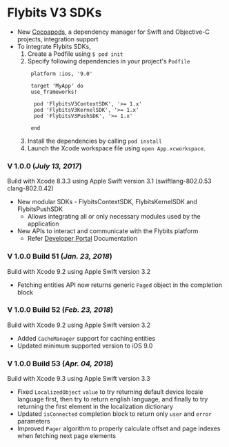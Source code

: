 # Flybits V3 SDKs

* New [Cocoapods](http://cocoapods.org), a dependency manager for Swift and Objective-C projects, integration support
* To integrate Flybits SDKs, 
  1. Create a Podfile using `$ pod init` 
  2. Specify following dependencies in your project's `Podfile`
     ```Podfile
      platform :ios, '9.0'
      
      target 'MyApp' do
      use_frameworks!
  
       pod 'FlybitsV3ContextSDK', '>= 1.x'  
       pod 'FlybitsV3KernelSDK', '>= 1.x'  
       pod 'FlybitsV3PushSDK', '>= 1.x'  
  
      end
      ```    
  3. Install the dependencies by calling `pod install` 
  4. Launch the Xcode workspace file using `open App.xcworkspace`.

### V 1.0.0 (*July 13, 2017*) ###
Build with Xcode 8.3.3 using Apple Swift version 3.1 (swiftlang-802.0.53 clang-802.0.42)

* New modular SDKs - FlybitsContextSDK, FlybitsKernelSDK and FlybitsPushSDK 
  -	Allows integrating all or only necessary modules used by the application
* New APIs to interact and communicate with the Flybits platform 
  - Refer [Developer Portal](https://devportal.flybits.com/#/documentation/ios/getting-started/setup) Documentation

### V 1.0.0 Build 51 (*Jan. 23, 2018*) ###
Build with Xcode 9.2 using Apple Swift version 3.2

* Fetching entities API now returns generic `Paged` object in the completion block

### V 1.0.0 Build 52 (*Feb. 23, 2018*) ###
Build with Xcode 9.2 using Apple Swift version 3.2

* Added `CacheManager` support for caching entities
* Updated minimum supported version to iOS 9.0

### V 1.0.0 Build 53 (*Apr. 04, 2018*) ###
Build with Xcode 9.3 using Apple Swift version 3.3

* Fixed `LocalizedObject` `value` to try returning default device locale language first, then try to return english language, and finally to try returning the first element in the localization dictionary
* Updated `isConnected` completion block to return only `user` and `error` parameters
* Improved `Pager` algorithm to properly calculate offset and page indexes when fetching next page elements
